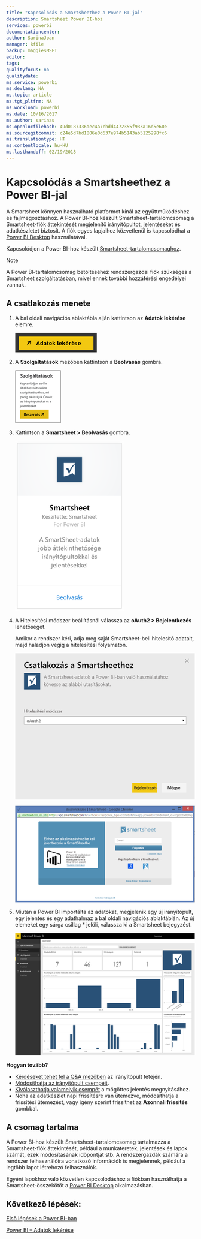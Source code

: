 ```yaml
---
title: "Kapcsolódás a Smartsheethez a Power BI-jal"
description: Smartsheet Power BI-hoz
services: powerbi
documentationcenter: 
author: SarinaJoan
manager: kfile
backup: maggiesMSFT
editor: 
tags: 
qualityfocus: no
qualitydate: 
ms.service: powerbi
ms.devlang: NA
ms.topic: article
ms.tgt_pltfrm: NA
ms.workload: powerbi
ms.date: 10/16/2017
ms.author: sarinas
ms.openlocfilehash: 49d0187336aec4a7cbdd4472355f933a16d5e60e
ms.sourcegitcommit: c24e5d7bd1806e0d637e974b5143ab5125298fc6
ms.translationtype: HT
ms.contentlocale: hu-HU
ms.lasthandoff: 02/19/2018
---
```

# <a name="connect-to-smartsheet-with-power-bi"></a>Kapcsolódás a Smartsheethez a Power BI-jal
A Smartsheet könnyen használható platformot kínál az együttműködéshez és fájlmegosztáshoz. A Power BI-hoz készült Smartsheet-tartalomcsomag a Smartsheet-fiók áttekintését megjelenítő irányítópultot, jelentéseket és adatkészletet biztosít. A fiók egyes lapjaihoz közvetlenül is kapcsolódhat a [Power BI Desktop](desktop-connect-to-data.md) használatával. 

Kapcsolódjon a Power BI-hoz készült [Smartsheet-tartalomcsomaghoz](https://app.powerbi.com/groups/me/getdata/services/smartsheet).

>[!NOTE]
>A Power BI-tartalomcsomag betöltéséhez rendszergazdai fiók szükséges a Smartsheet szolgáltatásban, mivel ennek további hozzáférési engedélyei vannak.

## <a name="how-to-connect"></a>A csatlakozás menete
1. A bal oldali navigációs ablaktábla alján kattintson az **Adatok lekérése** elemre.
   
   ![](media/service-connect-to-smartsheet/pbi_getdata.png)
2. A **Szolgáltatások** mezőben kattintson a **Beolvasás** gombra.
   
   ![](media/service-connect-to-smartsheet/pbi_getservices.png) 
3. Kattintson a **Smartsheet \> Beolvasás** gombra.
   
   ![](media/service-connect-to-smartsheet/smartsheet.png)
4. A Hitelesítési módszer beállításnál válassza az **oAuth2 \> Bejelentkezés** lehetőséget.
   
   Amikor a rendszer kéri, adja meg saját Smartsheet-beli hitelesítő adatait, majd haladjon végig a hitelesítési folyamaton.
   
   ![](media/service-connect-to-smartsheet/creds.png)
   
   ![](media/service-connect-to-smartsheet/creds2.png)
5. Miután a Power BI importálta az adatokat, megjelenik egy új irányítópult, egy jelentés és egy adathalmaz a bal oldali navigációs ablaktáblán. Az új elemeket egy sárga csillag \* jelöli, válassza ki a Smartsheet bejegyzést.
   
   ![](media/service-connect-to-smartsheet/dashboard.png)

**Hogyan tovább?**

* [Kérdéseket tehet fel a Q&A mezőben](power-bi-q-and-a.md) az irányítópult tetején.
* [Módosíthatja az irányítópult csempéit](service-dashboard-edit-tile.md).
* [Kiválaszthatja valamelyik csempét](service-dashboard-tiles.md) a mögöttes jelentés megnyitásához.
* Noha az adatkészlet napi frissítésre van ütemezve, módosíthatja a frissítési ütemezést, vagy igény szerint frissíthet az **Azonnali frissítés** gombbal.

## <a name="whats-included"></a>A csomag tartalma
A Power BI-hoz készült Smartsheet-tartalomcsomag tartalmazza a Smartsheet-fiók áttekintését, például a munkateretek, jelentések és lapok számát, ezek módosításának időpontját stb. A rendszergazdák számára a rendszer felhasználóira vonatkozó információk is megjelennek, például a legtöbb lapot létrehozó felhasználók.  

Egyéni lapokhoz való közvetlen kapcsolódáshoz a fiókban használhatja a Smartsheet-összekötőt a [Power BI Desktop](desktop-connect-to-data.md) alkalmazásban.  

## <a name="next-steps"></a>Következő lépések:

[Első lépések a Power BI-ban](service-get-started.md)

[Power BI – Adatok lekérése](service-get-data.md)